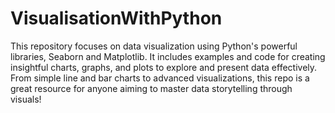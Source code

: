 # VisualisationWithPython
This repository focuses on data visualization using Python's powerful libraries, Seaborn and Matplotlib. It includes examples and code for creating insightful charts, graphs, and plots to explore and present data effectively. From simple line and bar charts to advanced visualizations, this repo is a great resource for anyone aiming to master data storytelling through visuals!
